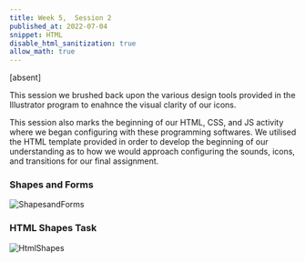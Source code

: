 ```yaml
---
title: Week 5,  Session 2
published_at: 2022-07-04
snippet: HTML
disable_html_sanitization: true
allow_math: true
---
```


[absent]

This session we brushed back upon the various design tools provided in the Illustrator program to enahnce the visual clarity of our icons. 

This session also marks the beginning of our HTML, CSS, and JS activity where we began configuring with these programming softwares. We utilised the HTML template provided in order to develop the beginning of our understanding as to how we would approach configuring the sounds, icons, and transitions for our final assignment. 

### Shapes and Forms 

![ShapesandForms](/w01s1/Shapes%20Configuration.png) 

### HTML Shapes Task

![HtmlShapes](/w01s1/HTML%20&%20Shapes.png)

